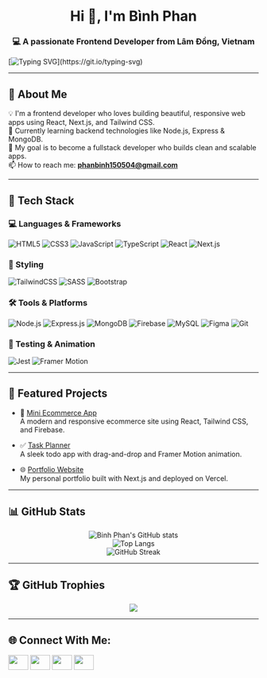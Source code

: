 <h1 align="center">Hi 👋, I'm Bình Phan</h1>
<h3 align="center">💻 A passionate Frontend Developer from Lâm Đồng, Vietnam</h3>

[![Typing SVG](https://readme-typing-svg.herokuapp.com?font=Fira+Code&pause=1000&color=F7B93E&width=435&lines=Hello%2C+I'm+Binh+Phan!;Frontend+Developer!;Welcome+to+my+GitHub+Profile!)](https://git.io/typing-svg)

---

## 🚀 About Me

💡 I'm a frontend developer who loves building beautiful, responsive web apps using React, Next.js, and Tailwind CSS.  
🌱 Currently learning backend technologies like Node.js, Express & MongoDB.  
🎯 My goal is to become a fullstack developer who builds clean and scalable apps.  
📫 How to reach me: **phanbinh150504@gmail.com**

---

## 🧰 Tech Stack

### 💻 Languages & Frameworks  
![HTML5](https://img.shields.io/badge/HTML5-E34F26?style=flat&logo=html5&logoColor=white)
![CSS3](https://img.shields.io/badge/CSS3-1572B6?style=flat&logo=css3&logoColor=white)
![JavaScript](https://img.shields.io/badge/JavaScript-F7DF1E?style=flat&logo=javascript&logoColor=black)
![TypeScript](https://img.shields.io/badge/TypeScript-3178C6?style=flat&logo=typescript&logoColor=white)
![React](https://img.shields.io/badge/React-20232A?style=flat&logo=react&logoColor=61DAFB)
![Next.js](https://img.shields.io/badge/Next.js-000000?style=flat&logo=nextdotjs&logoColor=white)

### 🎨 Styling  
![TailwindCSS](https://img.shields.io/badge/TailwindCSS-06B6D4?style=flat&logo=tailwindcss&logoColor=white)
![SASS](https://img.shields.io/badge/SASS-CC6699?style=flat&logo=sass&logoColor=white)
![Bootstrap](https://img.shields.io/badge/Bootstrap-7952B3?style=flat&logo=bootstrap&logoColor=white)

### 🛠️ Tools & Platforms  
![Node.js](https://img.shields.io/badge/Node.js-339933?style=flat&logo=node.js&logoColor=white)
![Express.js](https://img.shields.io/badge/Express.js-000000?style=flat&logo=express&logoColor=white)
![MongoDB](https://img.shields.io/badge/MongoDB-47A248?style=flat&logo=mongodb&logoColor=white)
![Firebase](https://img.shields.io/badge/Firebase-FFCA28?style=flat&logo=firebase&logoColor=black)
![MySQL](https://img.shields.io/badge/MySQL-4479A1?style=flat&logo=mysql&logoColor=white)
![Figma](https://img.shields.io/badge/Figma-F24E1E?style=flat&logo=figma&logoColor=white)
![Git](https://img.shields.io/badge/Git-F05032?style=flat&logo=git&logoColor=white)

### 🧪 Testing & Animation  
![Jest](https://img.shields.io/badge/Jest-C21325?style=flat&logo=jest&logoColor=white)
![Framer Motion](https://img.shields.io/badge/Framer%20Motion-0055FF?style=flat&logo=framer&logoColor=white)

---

## 📂 Featured Projects

- 🛒 [Mini Ecommerce App](https://github.com/binhphanbp/your-ecommerce-project)  
  A modern and responsive ecommerce site using React, Tailwind CSS, and Firebase.

- ✅ [Task Planner](https://github.com/binhphanbp/todo-planner)  
  A sleek todo app with drag-and-drop and Framer Motion animation.

- 🌐 [Portfolio Website](https://github.com/binhphanbp/portfolio)  
  My personal portfolio built with Next.js and deployed on Vercel.

---

## 📊 GitHub Stats

<div align="center">

![Binh Phan's GitHub stats](https://github-readme-stats.vercel.app/api?username=binhphanbp&show_icons=true&theme=radical)  
![Top Langs](https://github-readme-stats.vercel.app/api/top-langs/?username=binhphanbp&layout=compact&theme=radical)  
![GitHub Streak](https://streak-stats.demolab.com?user=binhphanbp&theme=radical&hide_border=false)

</div>

---

## 🏆 GitHub Trophies

<p align="center">
  <img src="https://github-profile-trophy.vercel.app/?username=binhphanbp&theme=radical&margin-w=15" />
</p>

---

## 🌐 Connect With Me:

<p align="left">
<a href="https://www.linkedin.com/in/bianbp1505/" target="_blank"><img align="center" src="https://raw.githubusercontent.com/rahuldkjain/github-profile-readme-generator/master/src/images/icons/Social/linked-in-alt.svg" height="30" width="40" /></a>
<a href="https://www.facebook.com/bianbp150504/" target="_blank"><img align="center" src="https://raw.githubusercontent.com/rahuldkjain/github-profile-readme-generator/master/src/images/icons/Social/facebook.svg" height="30" width="40" /></a>
<a href="https://instagram.com/bianbp_1505" target="_blank"><img align="center" src="https://raw.githubusercontent.com/rahuldkjain/github-profile-readme-generator/master/src/images/icons/Social/instagram.svg" height="30" width="40" /></a>
<a href="https://discord.gg/binhphan_bp" target="_blank"><img align="center" src="https://raw.githubusercontent.com/rahuldkjain/github-profile-readme-generator/master/src/images/icons/Social/discord.svg" height="30" width="40" /></a>
</p>

